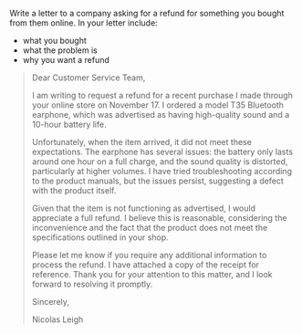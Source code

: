 Write a letter to a company asking for a refund for something you bought from them online. In your letter include: 

- what you bought 
- what the problem is  
- why you want a refund

> Dear Customer Service Team,
>
> I am writing to request a refund for a recent purchase I made through your online store on November 17. I ordered a model T35 Bluetooth earphone, which was advertised as having high-quality sound and a 10-hour battery life.
>
> Unfortunately, when the item arrived, it did not meet these expectations. The earphone has several issues: the battery only lasts around one hour on a full charge, and the sound quality is distorted, particularly at higher volumes. I have tried troubleshooting according to the product manuals, but the issues persist, suggesting a defect with the product itself.
>
> Given that the item is not functioning as advertised, I would appreciate a full refund. I believe this is reasonable, considering the inconvenience and the fact that the product does not meet the specifications outlined in your shop.
>
> Please let me know if you require any additional information to process the refund. I have attached a copy of the receipt for reference. Thank you for your attention to this matter, and I look forward to resolving it promptly.
>
> Sincerely,
>
> Nicolas Leigh













